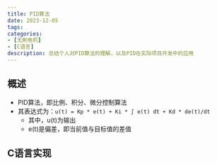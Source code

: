 ```yaml
---
title: PID算法
date: 2023-12-05
tags:
categories:
- [无刷电机]
- [C语言]
description: 总结个人对PID算法的理解，以及PID在实际项目开发中的应用
---
```



## 概述

- PID算法，即比例、积分、微分控制算法
- 其表达式为：`u(t) = Kp * e(t) + Ki * ∫ e(t) dt + Kd * de(t)/dt`
    - 其中，u(t)为输出
    - e(t)是偏差，即当前值与目标值的差值


## C语言实现

